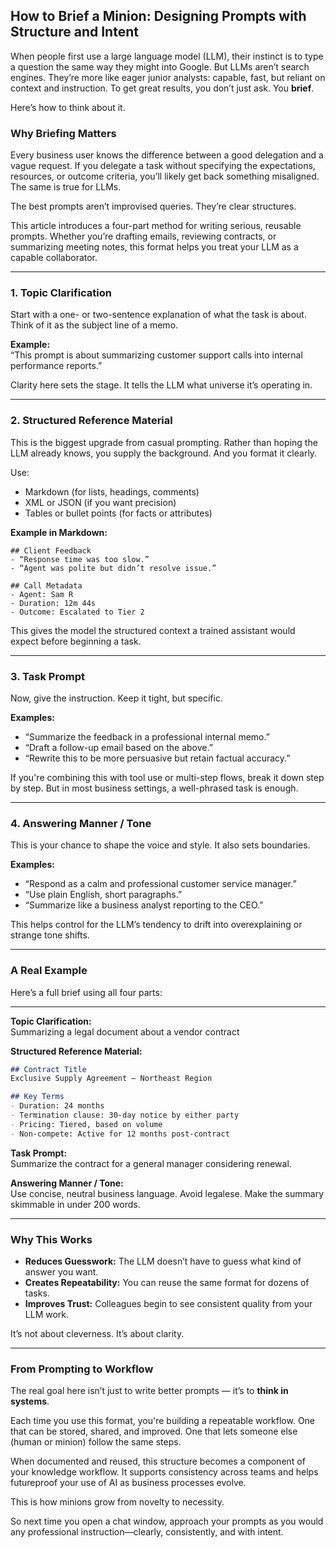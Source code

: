 ## How to Brief a Minion: Designing Prompts with Structure and Intent

When people first use a large language model (LLM), their instinct is to type a question the same way they might into Google. But LLMs aren’t search engines. They’re more like eager junior analysts: capable, fast, but reliant on context and instruction. To get great results, you don’t just ask. You **brief**.

Here’s how to think about it.

### Why Briefing Matters

Every business user knows the difference between a good delegation and a vague request. If you delegate a task without specifying the expectations, resources, or outcome criteria, you’ll likely get back something misaligned. The same is true for LLMs.

The best prompts aren’t improvised queries. They’re clear structures.

This article introduces a four-part method for writing serious, reusable prompts. Whether you’re drafting emails, reviewing contracts, or summarizing meeting notes, this format helps you treat your LLM as a capable collaborator.

---

### 1. **Topic Clarification**  
Start with a one- or two-sentence explanation of what the task is about. Think of it as the subject line of a memo.

**Example:**  
“This prompt is about summarizing customer support calls into internal performance reports.”

Clarity here sets the stage. It tells the LLM what universe it’s operating in.

---

### 2. **Structured Reference Material**  
This is the biggest upgrade from casual prompting. Rather than hoping the LLM already knows, you supply the background. And you format it clearly.

Use:
- Markdown (for lists, headings, comments)
- XML or JSON (if you want precision)
- Tables or bullet points (for facts or attributes)

**Example in Markdown:**

```
## Client Feedback
- “Response time was too slow.”
- “Agent was polite but didn’t resolve issue.”

## Call Metadata
- Agent: Sam R
- Duration: 12m 44s
- Outcome: Escalated to Tier 2
```

This gives the model the structured context a trained assistant would expect before beginning a task.

---

### 3. **Task Prompt**  
Now, give the instruction. Keep it tight, but specific.

**Examples:**
- “Summarize the feedback in a professional internal memo.”  
- “Draft a follow-up email based on the above.”  
- “Rewrite this to be more persuasive but retain factual accuracy.”

If you're combining this with tool use or multi-step flows, break it down step by step. But in most business settings, a well-phrased task is enough.

---

### 4. **Answering Manner / Tone**  
This is your chance to shape the voice and style. It also sets boundaries.

**Examples:**
- “Respond as a calm and professional customer service manager.”  
- “Use plain English, short paragraphs.”  
- “Summarize like a business analyst reporting to the CEO.”

This helps control for the LLM’s tendency to drift into overexplaining or strange tone shifts.

---

### A Real Example

Here’s a full brief using all four parts:

---

**Topic Clarification:**  
Summarizing a legal document about a vendor contract

**Structured Reference Material:**
```markdown
## Contract Title
Exclusive Supply Agreement – Northeast Region

## Key Terms
- Duration: 24 months
- Termination clause: 30-day notice by either party
- Pricing: Tiered, based on volume
- Non-compete: Active for 12 months post-contract
```

**Task Prompt:**  
Summarize the contract for a general manager considering renewal.

**Answering Manner / Tone:**  
Use concise, neutral business language. Avoid legalese. Make the summary skimmable in under 200 words.

---

### Why This Works

- **Reduces Guesswork:** The LLM doesn’t have to guess what kind of answer you want.
- **Creates Repeatability:** You can reuse the same format for dozens of tasks.
- **Improves Trust:** Colleagues begin to see consistent quality from your LLM work.

It’s not about cleverness. It’s about clarity.

---

### From Prompting to Workflow

The real goal here isn’t just to write better prompts — it’s to **think in systems**.

Each time you use this format, you're building a repeatable workflow. One that can be stored, shared, and improved. One that lets someone else (human or minion) follow the same steps.

When documented and reused, this structure becomes a component of your knowledge workflow. It supports consistency across teams and helps futureproof your use of AI as business processes evolve.

This is how minions grow from novelty to necessity.

So next time you open a chat window, approach your prompts as you would any professional instruction—clearly, consistently, and with intent.